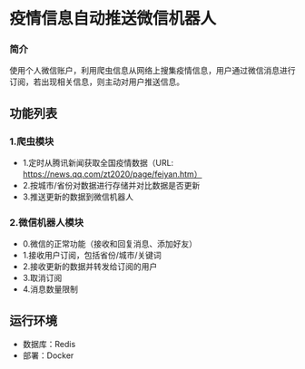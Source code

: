 # 疫情信息自动推送微信机器人

### 简介

使用个人微信账户，利用爬虫信息从网络上搜集疫情信息，用户通过微信消息进行订阅，若出现相关信息，则主动对用户推送信息。

## 功能列表

### 1.爬虫模块

- 1.定时从腾讯新闻获取全国疫情数据（URL: https://news.qq.com/zt2020/page/feiyan.htm）
- 2.按城市/省份对数据进行存储并对比数据是否更新
- 3.推送更新的数据到微信机器人

### 2.微信机器人模块

- 0.微信的正常功能（接收和回复消息、添加好友）
- 1.接收用户订阅，包括省份/城市/关键词
- 2.接收更新的数据并转发给订阅的用户
- 3.取消订阅
- 4.消息数量限制

## 运行环境

- 数据库：Redis
- 部署：Docker